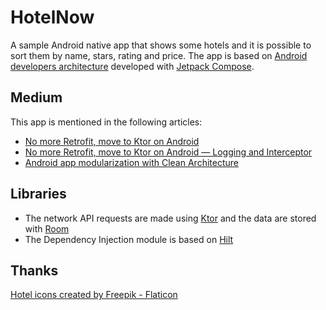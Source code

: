 # HotelNow

A sample Android native app that shows some hotels and it is possible to sort them by name, stars,
rating and price. The app is based
on [Android developers architecture](https://developer.android.com/jetpack/guide?gclsrc=ds&gclsrc=ds)
developed with [Jetpack Compose](https://developer.android.com/jetpack/compose).

## Medium

This app is mentioned in the following articles:

* [No more Retrofit, move to Ktor on Android](https://barros9.medium.com/no-more-retrofit-move-to-ktor-on-android-957058819b67)
* [No more Retrofit, move to Ktor on Android — Logging and Interceptor](https://barros9.medium.com/no-more-retrofit-move-to-ktor-on-android-logging-and-interceptor-a18ba128998)
* [Android app modularization with Clean Architecture](https://barros9.medium.com/android-app-modularization-with-clean-architecture-9aa2e135a99a)

## Libraries

* The network API requests are made using [Ktor](https://ktor.io/docs/welcome.html) and the data are
  stored with [Room](https://developer.android.com/training/data-storage/room)
* The Dependency Injection module is based
  on [Hilt](https://developer.android.com/training/dependency-injection/hilt-android)

## Thanks

<a href="https://www.flaticon.com/free-icons/hotel" title="hotel icons">Hotel icons created by Freepik - Flaticon</a>
